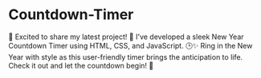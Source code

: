 # Countdown-Timer
🎉 Excited to share my latest project! 🚀 I've developed a sleek New Year Countdown Timer using HTML, CSS, and JavaScript. 🕒✨ Ring in the New Year with style as this user-friendly timer brings the anticipation to life. Check it out and let the countdown begin! 🎇
